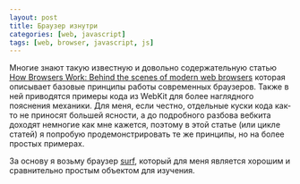 ```yaml
---
layout: post
title: Браузер изнутри
categories: [web, javascript]
tags: [web, browser, javascript, js]
---
```


Многие знают такую известную и довольно содержательную статью 
[How Browsers Work: Behind the scenes of modern web browsers](https://www.html5rocks.com/en/tutorials/internals/howbrowserswork/)
которая описывает базовые принципы работы современных браузеров. Также в ней приводятся примеры кода из WebKit для более наглядного пояснения механики.
Для меня, если честно, отдельные куски кода как-то не приносят большей ясности, а до подробного разбова вебкита доходят немногие как мне кажется,
поэтому в этой статье (или цикле статей) я попробую продемонстрировать те же принципы, но на более простых примерах.

За основу я возьму браузер [surf](https://github.com/LukeSmithxyz/surf), который для меня является хорошим и сравнительно простым объектом для изучения.

